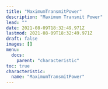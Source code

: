 ```yaml
---
title: "MaximumTransmitPower"
description: "Maximum Transmit Power"
lead: ""
date: 2021-08-09T18:32:49.971Z
lastmod: 2021-08-09T18:32:49.971Z
draft: false
images: []
menu:
  docs:
    parent: "characteristic"
toc: true
characteristic:
  name: "MaximumTransmitPower"
---
```

